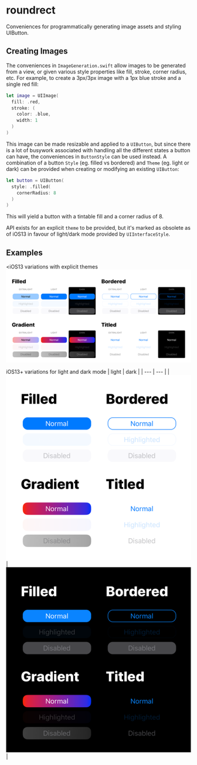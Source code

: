 # roundrect

Conveniences for programmatically generating image assets and styling UIButton.

## Creating Images
The conveniences in `ImageGeneration.swift`  allow images to be generated from a view, or given various style properties like fill, stroke, corner radius, etc. For example, to create a 3px/3px image with a 1px blue stroke and a single red fill:
```swift
let image = UIImage(
  fill: .red,
  stroke: (
    color: .blue, 
    width: 1
  )
)
```
This image can be made resizable and applied to a `UIButton`, but since there is a lot of busywork associated with handling all the different states a button can have, the conveniences in `ButtonStyle` can be used instead. A combination of a button `Style` (eg. filled vs bordered) and `Theme` (eg. light or dark) can be provided when creating or modifying an existing `UIButton`:
```swift
let button = UIButton(
  style: .filled(
    cornerRadius: 8
  )
)
```
This will yield a button with a tintable fill and a corner radius of 8.

API exists for an explicit `theme` to be provided, but it's marked as obsolete as of iOS13 in favour of light/dark mode provided by `UIInterfaceStyle`.

## Examples

<iOS13 variations with explicit themes
![](sample.png)

iOS13+ variations for light and dark mode
| light | dark |
| --- | --- |
| ![](sample-light.png) | ![](sample-dark.png) | 
